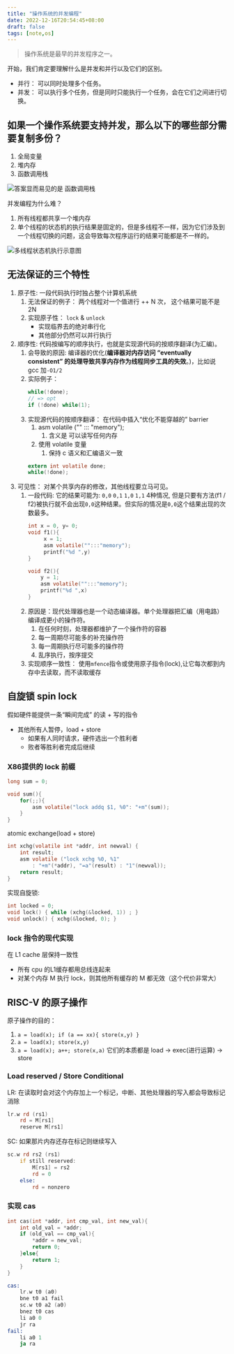 ```yaml
---
title: "操作系统的并发编程"
date: 2022-12-16T20:54:45+08:00
draft: false
tags: [note,os]
---
```


> 操作系统是最早的并发程序之一。


开始，我们肯定要理解什么是并发和并行以及它们的区别。
- 并行： 可以同时处理多个任务。
- 并发： 可以执行多个任务，但是同时只能执行一个任务，会在它们之间进行切换。

## 如果一个操作系统要支持并发，那么以下的哪些部分需要复制多份？

1. 全局变量
2. 堆内存
3. 函数调用栈

![答案显而易见的是 函数调用栈](/images/Pasted%20image%2020221216211245.png)

并发编程为什么难？
1. 所有线程都共享一个堆内存
2. 单个线程的状态机的执行结果是固定的，但是多线程不一样，因为它们涉及到一个线程切换的问题，这会导致每次程序运行的结果可能都是不一样的。

![多线程状态机执行示意图](/images/Pasted%20image%2020221216211708.png)

## 无法保证的三个特性

1. 原子性: 一段代码执行时独占整个计算机系统
	1. 无法保证的例子： 两个线程对一个值进行 ++ N 次， 这个结果可能不是 2N
	2. 实现原子性： `lock` & `unlock` 
		- 实现临界去的绝对串行化
		- 其他部分仍然可以并行执行
2. 顺序性: 代码按编写的顺序执行，也就是实现源代码的按顺序翻译(为汇编)。
	1. 会导致的原因: 编译器的优化(**编译器对内存访问 “eventually consistent” 的处理导致共享内存作为线程同步工具的失效**。)，比如说 gcc 加`-O1/2`
	2. 实际例子：
		```c
		while(!done);
		// => opt
		if (!done) while(1); 
		```
	3. 实现源代码的按顺序翻译： 在代码中插入“优化不能穿越的” barrier
		1. asm volatile ("" ::: "memory");
			1. 含义是 可以读写任何内存
		2. 使用 volatile 变量
			1. 保持 c 语义和汇编语义一致
		 ```c
		 extern int volatile done;
		 while(!done);
		```
1. 可见性： 对某个共享内存的修改，其他线程要立马可见。
	1. 一段代码: 它的结果可能为: `0,0` `0,1` `1,0` `1,1` 4种情况, 但是只要有方法(f1 / f2)被执行就不会出现`0,0`这种结果。但实际的情况是`0,0`这个结果出现的次数最多。
		```c
		int x = 0, y= 0;
		void f1(){
			 x = 1;
			 asm volatile("":::"memory");
			 printf("%d ",y)
		}

		void f2(){
			y = 1;
			asm volatile("":::"memory");
			printf("%d ",x)
		}
		```
	2. 原因是：现代处理器也是一个动态编译器。单个处理器把汇编（用电路）编译成更小的操作符。
		1. 在任何时刻，处理器都维护了一个操作符的容器
		2. 每一周期尽可能多的补充操作符
		3. 每一周期执行尽可能多的操作符
		4. 乱序执行，按序提交
	3. 实现顺序一致性： 使用`mfence`指令或使用原子指令(lock),让它每次都到内存中去读取，而不读取缓存
  

## 自旋锁 spin lock

假如硬件能提供一条“瞬间完成” 的读 + 写的指令
- 其他所有人暂停，load + store
	- 如果有人同时请求，硬件选出一个胜利者
	- 败者等胜利者完成后继续

### X86提供的 lock 前缀

```c
long sum = 0;

void sum(){
	for(;;){
		asm volatile("lock addq $1, %0": "+m"(sum));
	}
}
```

atomic exchange(load + store)

```c
int xchg(volatile int *addr, int newval) {
	int result; 
	asm volatile ("lock xchg %0, %1" 
		: "+m"(*addr), "=a"(result) : "1"(newval)); 
	return result; 
}
```

实现自旋锁:

```c
int locked = 0; 
void lock() { while (xchg(&locked, 1)) ; } 
void unlock() { xchg(&locked, 0); }
```


### lock 指令的现代实现

在 L1 cache 层保持一致性
- 所有 cpu 的L1缓存都用总线连起来
- 对某个内存 M 执行 lock，则其他所有缓存的 M 都无效（这个代价非常大）

## RISC-V 的原子操作

原子操作的目的：
1. `a = load(x); if (a == xx){ store(x,y) }`
2. `a = load(x); store(x,y)`
3. `a = load(x); a++; store(x,a)`
它们的本质都是 load -> exec(进行运算) -> store

### Load reserved / Store Conditional

LR: 在读取时会对这个内存加上一个标记，中断、其他处理器的写入都会导致标记消除
```asm
lr.w rd (rs1)
	rd = M[rs1]
	reserve M[rs1]
```

SC: 如果那片内存还存在标记则继续写入
```asm
sc.w rd rs2 (rs1)
	if still reserved:
		M[rs1] = rs2
		rd = 0
	else:
		rd = nonzero
```

### 实现 cas

```c
int cas(int *addr, int cmp_val, int new_val){
	int old_val = *addr;
	if (old_val == cmp_val){
		*addr = new_val;
		return 0;
	}else{
		return 1;
	}
}
```

```asm
cas:
	lr.w t0 (a0)
	bne t0 a1 fail
	sc.w t0 a2 (a0)
	bnez t0 cas
	li a0 0
	jr ra
fail:
	li a0 1
	ja ra
```